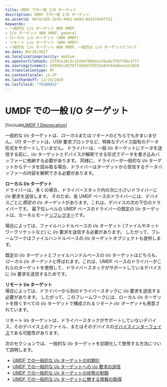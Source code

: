 ```yaml
---
title: UMDF での一般 I/O ターゲット
description: UMDF での一般 I/O ターゲット
ms.assetid: 46fac165-3afd-4481-b68d-8d3474e0ff52
keywords:
- 一般的な i/o ターゲット WDK UMDF
- I/o ターゲット WDK UMDF、general
- ローカル i/o ターゲット (WDK UMDF)
- リモート i/o ターゲット (WDK UMDF)
- 一般的な i/o ターゲット WDK UMDF、一般的な i/o ターゲットについて
ms.date: 04/20/2017
ms.localizationpriority: medium
ms.openlocfilehash: c5f01e28c9c1526df005dce70ada77977d0caff7
ms.sourcegitcommit: d30691c8276f7dddd3f8333e84744ddeea1e1020
ms.translationtype: MT
ms.contentlocale: ja-JP
ms.lasthandoff: 12/19/2019
ms.locfileid: "75209932"
---
```

# <a name="general-io-targets-in-umdf"></a>UMDF での一般 I/O ターゲット


[!include[UMDF 1 Deprecation](../includes/umdf-1-deprecation.md)]

一般的な i/o ターゲットは、*ローカル*または*リモート*のどちらでもかまいません。 I/O ターゲットは、USB 要求ブロックなど、特殊なデバイス固有のデータ形式をサポートしていません。 ドライバーは、一般 i/o ターゲットにデータを送信する前に、i/o ターゲットとデバイスが解釈できる形式でデータを書き込みバッファーに格納する必要があります。 同様に、ドライバーが一般的な i/o ターゲットからデータを読み取る場合、ドライバーはターゲットから受信するデータバッファーの内容を解釈できる必要があります。

<a href="" id="local-i-o-targets-------"></a>**ローカル I/o ターゲット**   
ドライバーは、多くの場合、ドライバースタック内の次に小さいドライバーに i/o 要求を送信します。 そのため、各 UMDF ベースのドライバーには、デバイスごとに*既定の i/o ターゲット*があります。これは、デバイスの次の下位のドライバーです。 最下位レベルの UMDF ベースのドライバーの既定の i/o ターゲットは、カーネルモード[リフレクター](overview-of-the-umdf.md)です。

場合によっては、ファイルハンドルベースの i/o ターゲット (ファイルやネットワークソケットなど) に i/o 要求を送信する必要があります。 したがって、フレームワークはファイルハンドルベースの i/o ターゲットオブジェクトも提供します。

既定の i/o ターゲットとファイルハンドルベースの i/o ターゲットはどちらも、*ローカル i/o ターゲット*と呼ばれます。これは、UMDF ベースのドライバーがこれらのターゲットを使用して、ドライバースタックがサポートしているデバイスに i/o 要求を送信するためです。

<a href="" id="remote-i-o-targets-------"></a>**リモート I/o ターゲット**   
場合によっては、ドライバーから別のドライバースタックに i/o 要求を送信する必要があります。 したがって、このフレームワークには、ローカル i/o ターゲットを除くすべての i/o ターゲットで構成される*リモート i/o ターゲット*も用意されています。

リモート i/o ターゲットは、ドライバースタックがサポートしていないデバイス、そのデバイス上のファイル、またはそのデバイスの[デバイスインターフェイス](using-device-interfaces-in-umdf-drivers.md)である可能性があります。

次のセクションでは、一般的な i/o ターゲットを初期化して使用する方法について説明します。

-   [UMDF での一般的な i/o ターゲットの初期化](initializing-a-general-i-o-target-in-umdf.md)
-   [UMDF での一般的な i/o ターゲットへの i/o 要求の送信](sending-i-o-requests-to-a-general-i-o-target-in-umdf.md)
-   [UMDF での一般的な i/o ターゲットの状態の制御](controlling-a-general-i-o-target-s-state-in-umdf.md)
-   [UMDF での一般的な i/o ターゲットに関する情報の取得](obtaining-information-about-a-general-i-o-target-in-umdf.md)

 

 





